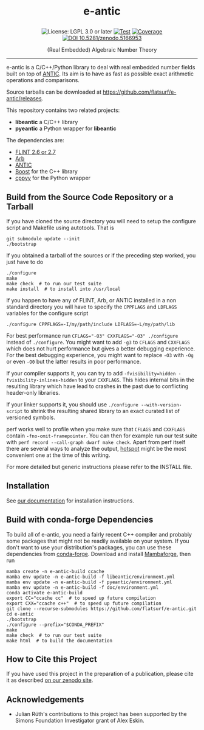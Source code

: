 <!--
<p align="center">
    <img alt="logo" src="https://github.com/flatsurf/e-antic/raw/master/logo.svg?sanitize=true" width="300px">
</p>
-->

<h1><p align="center">e-antic</p></h1>

<p align="center">
  <img src="https://img.shields.io/badge/License-LGPL_3.0_or_later-blue.svg" alt="License: LGPL 3.0 or later">
  <a href="https://github.com/flatsurf/e-antic/actions/workflows/test.yml"><img src="https://github.com/flatsurf/e-antic/actions/workflows/test.yml/badge.svg" alt="Test"></a>
  <a href="https://codecov.io/gh/flatsurf/e-antic"><img src="https://codecov.io/gh/flatsurf/e-antic/branch/master/graph/badge.svg" alt="Coverage"></a>
  <a href="https://doi.org/10.5281/zenodo.5166953"><img src="https://zenodo.org/badge/DOI/10.5281/zenodo.5166953.svg" alt="DOI 10.5281/zenodo.5166953"></a>
</p>

<p align="center">(Real Embedded) Algebraic Number Theory</p>
<hr>

e-antic is a C/C++/Python library to deal with real embedded number fields
built on top of [ANTIC](https://github.com/wbhart/antic). Its aim is to have as
fast as possible exact arithmetic operations and comparisons.

Source tarballs can be downloaded at https://github.com/flatsurf/e-antic/releases.

This repository contains two related projects:

* **libeantic** a C/C++ library
* **pyeantic** a Python wrapper for **libeantic**

The dependencies are:

 - [FLINT 2.6 or 2.7](https://flintlib.org)
 - [Arb](https://arblib.org/)
 - [ANTIC](https://github.com/wbhart/antic)
 - [Boost](https://www.boost.org/) for the C++ library
 - [cppyy](https://cppyy.readthedocs.io/en/latest/) for the Python wrapper

## Build from the Source Code Repository or a Tarball

If you have cloned the source directory you will need to setup the
configure script and Makefile using autotools. That is

    git submodule update --init
    ./bootstrap

If you obtained a tarball of the sources or if the preceding step
worked, you just have to do

    ./configure
    make
    make check  # to run our test suite
    make install  # to install into /usr/local

If you happen to have any of FLINT, Arb, or ANTIC installed in a non standard
directory you will have to specify the `CPPFLAGS` and `LDFLAGS` variables for
the configure script

    ./configure CPPFLAGS=-I/my/path/include LDFLAGS=-L/my/path/lib

For best performance run `CFLAGS="-O3" CXXFLAGS="-O3" ./configure` instead of
`./configure`.  You might want to add `-g3` to `CFLAGS` and `CXXFLAGS` which
does not hurt performance but gives a better debugging experience. For the best
debugging experience, you might want to replace `-O3` with `-Og` or even `-O0`
but the latter results in poor performance.

If your compiler supports it, you can try to add `-fvisibility=hidden
-fvisibility-inlines-hidden` to your `CXXFLAGS`. This hides internal bits in
the resulting library which have lead to crashes in the past due to conflicting
header-only libraries.

If your linker supports it, you should use `./configure --with-version-script`
to shrink the resulting shared library to an exact curated list of versioned
symbols.

perf works well to profile when you make sure that `CFLAGS` and `CXXFLAGS`
contain `-fno-omit-framepointer`. You can then for example run our test suite
with `perf record --call-graph dwarf make check`. Apart from perf itself there
are several ways to analyze the output,
[hotspot](https://github.com/KDAB/hotspot) might be the most convenient one at
the time of this writing.

For more detailed but generic instructions please refer to the INSTALL file.

## Installation

See [our documentation](https://flatsurf.github.io/e-antic/libeantic/#installation)
for installation instructions.

## Build with conda-forge Dependencies

To build all of e-antic, you need a fairly recent C++ compiler and probably
some packages that might not be readily available on your system. If you don't
want to use your distribution's packages, you can use these dependencies from
[conda-forge](https://conda-forge.org). Download and install
[Mambaforge](https://github.com/conda-forge/miniforge#mambaforgeg), then run

    mamba create -n e-antic-build ccache
    mamba env update -n e-antic-build -f libeantic/environment.yml
    mamba env update -n e-antic-build -f pyeantic/environment.yml
    mamba env update -n e-antic-build -f doc/environment.yml
    conda activate e-antic-build
    export CC="ccache cc"  # to speed up future compilation
    export CXX="ccache c++"  # to speed up future compilation
    git clone --recurse-submodules https://github.com/flatsurf/e-antic.git
    cd e-antic
    ./bootstrap
    ./configure --prefix="$CONDA_PREFIX"
    make
    make check  # to run our test suite
    make html  # to build the documentation

How to Cite this Project
------------------------

If you have used this project in the preparation of a publication, please cite
it as described [on our zenodo site](https://doi.org/10.5281/zenodo.5166953).

Acknowledgements
----------------

* Julian Rüth's contributions to this project has been supported by the Simons
  Foundation Investigator grant of Alex Eskin.
